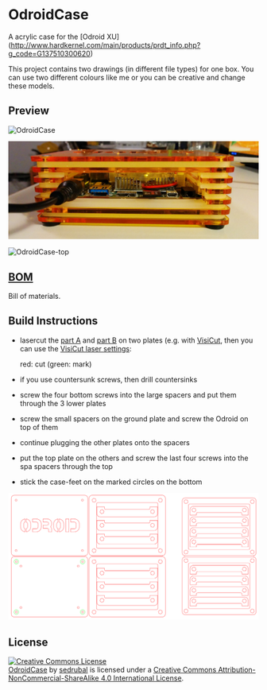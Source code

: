 OdroidCase
==========

A acrylic case for the [Odroid XU] (http://www.hardkernel.com/main/products/prdt_info.php?g_code=G137510300620)

This project contains two drawings (in different file types) for one box. You can use two different colours like me or you can be creative and change these models.

Preview
-------

![OdroidCase](images/OdroidCase.jpg)

![OdroidCase-back](images/back.jpg)

![OdroidCase-top](images/top.jpg)

[BOM](BOM.md)
-------------

Bill of materials.

Build Instructions
------------------

 - lasercut the [part A](odroidCaseA.svg) and [part B](odroidCaseB.svg) on two plates (e.g. with [VisiCut](https://github.com/t-oster/VisiCut), then you can use the [VisiCut laser settings](https://github.com/fau-fablab/visicut-settings):

     red:    cut
     (green: mark)

 - if you use countersunk screws, then drill countersinks
 - screw the four bottom screws into the large spacers and put them through the 3 lower plates
 - screw the small spacers on the ground plate and screw the Odroid on top of them
 - continue plugging the other plates onto the spacers
 - put the top plate on the others and screw the last four screws into the spa spacers through the top
 - stick the case-feet on the marked circles on the bottom 

![OdroidCaseDrawing](images/OdroidCaseDrawing.png)
 
License
-------

<a rel="license" href="http://creativecommons.org/licenses/by-nc-sa/4.0/"><img alt="Creative Commons License" style="border-width:0" src="https://i.creativecommons.org/l/by-nc-sa/4.0/88x31.png" /></a>
<br/>
<span xmlns:dct="http://purl.org/dc/terms/" property="dct:title"><a href="https://github.com/sedrubal/OdroidCase">OdroidCase</a></span>
 by 
<a xmlns:cc="http://creativecommons.org/ns#" href="https://github.com/sedrubal/" property="cc:attributionName" rel="cc:attributionURL">sedrubal</a>
 is licensed under a 
<a rel="license" href="http://creativecommons.org/licenses/by-nc-sa/4.0/">Creative Commons Attribution-NonCommercial-ShareAlike 4.0 International License</a>.